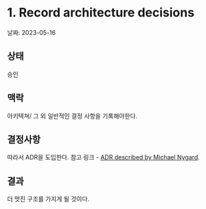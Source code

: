 # 1. Record architecture decisions

날짜: 2023-05-16

## 상태

승인

## 맥락

아키텍쳐/ 그 외 일반적인 결정 사항을 기록해야한다.

## 결정사항

따라서 ADR을 도입한다.
참고 링크 - [ADR described by Michael Nygard](http://thinkrelevance.com/blog/2011/11/15/documenting-architecture-decisions).

## 결과

더 멋진 구조를 가지게 될 것이다.